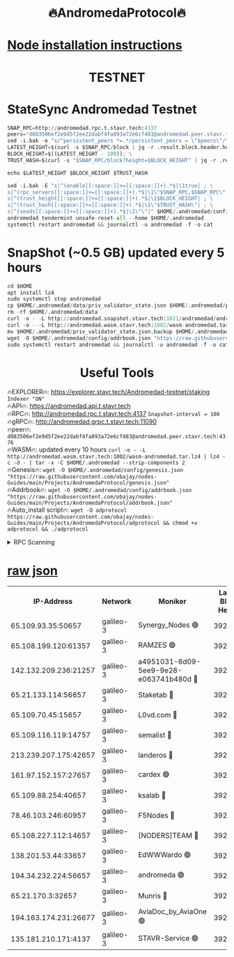 <h1 align="center"> 🔥AndromedaProtocol🔥</h1>

[Node installation instructions](https://github.com/obajay/nodes-Guides/tree/main/Projects/AndromedaProtocol)
=

<h1 align="center"> TESTNET</h1>

# StateSync Andromedad Testnet
```python
SNAP_RPC=http://andromedad.rpc.t.stavr.tech:4137
peers="d083506ef2e9d5f2ee22dabf4fa893a72e6cf483@andromedad.peer.stavr.tech:4376"
sed -i.bak -e "s/^persistent_peers *=.*/persistent_peers = \"$peers\"/" $HOME/.andromedad/config/config.toml
LATEST_HEIGHT=$(curl -s $SNAP_RPC/block | jq -r .result.block.header.height); \
BLOCK_HEIGHT=$((LATEST_HEIGHT - 100)); \
TRUST_HASH=$(curl -s "$SNAP_RPC/block?height=$BLOCK_HEIGHT" | jq -r .result.block_id.hash)

echo $LATEST_HEIGHT $BLOCK_HEIGHT $TRUST_HASH

sed -i.bak -E "s|^(enable[[:space:]]+=[[:space:]]+).*$|\1true| ; \
s|^(rpc_servers[[:space:]]+=[[:space:]]+).*$|\1\"$SNAP_RPC,$SNAP_RPC\"| ; \
s|^(trust_height[[:space:]]+=[[:space:]]+).*$|\1$BLOCK_HEIGHT| ; \
s|^(trust_hash[[:space:]]+=[[:space:]]+).*$|\1\"$TRUST_HASH\"| ; \
s|^(seeds[[:space:]]+=[[:space:]]+).*$|\1\"\"|" $HOME/.andromedad/config/config.toml
andromedad tendermint unsafe-reset-all --home $HOME/.andromedad
systemctl restart andromedad && journalctl -u andromedad -f -o cat
```
# SnapShot (~0.5 GB) updated every 5 hours
```python
cd $HOME
apt install lz4
sudo systemctl stop andromedad
cp $HOME/.andromedad/data/priv_validator_state.json $HOME/.andromedad/priv_validator_state.json.backup
rm -rf $HOME/.andromedad/data
curl -o - -L http://andromedad.snapshot.stavr.tech:1021/andromedad/andromedad-snap.tar.lz4 | lz4 -c -d - | tar -x -C $HOME/.andromedad --strip-components 2
curl -o - -L http://andromedad.wasm.stavr.tech:1002/wasm-andromedad.tar.lz4 | lz4 -c -d - | tar -x -C $HOME/.andromedad --strip-components 2
mv $HOME/.andromedad/priv_validator_state.json.backup $HOME/.andromedad/data/priv_validator_state.json
wget -O $HOME/.andromedad/config/addrbook.json "https://raw.githubusercontent.com/obajay/nodes-Guides/main/Projects/AndromedaProtocol/addrbook.json"
sudo systemctl restart andromedad && journalctl -u andromedad -f -o cat
```
 <h1 align="center"> Useful Tools</h1>

🔥EXPLORER🔥:    https://explorer.stavr.tech/Andromedad-testnet/staking            `Indexer "ON"` \
🔥API🔥:         https://andromedad.api.t.stavr.tech \
🔥RPC🔥:         http://andromedad.rpc.t.stavr.tech:4137                  `Snapshot-interval = 100` \
🔥gRPC🔥:        http://andromedad.grpc.t.stavr.tech:11090 \
🔥peer🔥:        `d083506ef2e9d5f2ee22dabf4fa893a72e6cf483@andromedad.peer.stavr.tech:4376` \
🔥WASM🔥: updated every 10 hours `curl -o - -L http://andromedad.wasm.stavr.tech:1002/wasm-andromedad.tar.lz4 | lz4 -c -d - | tar -x -C $HOME/.andromedad --strip-components 2` \
🔥Genesis🔥: `wget -O $HOME/.andromedad/config/genesis.json "https://raw.githubusercontent.com/obajay/nodes-Guides/main/Projects/AndromedaProtocol/genesis.json"` \
🔥Addrbook🔥: `wget -O $HOME/.andromedad/config/addrbook.json "https://raw.githubusercontent.com/obajay/nodes-Guides/main/Projects/AndromedaProtocol/addrbook.json"` \
🔥Auto_install script🔥: `wget -O adprotocol https://raw.githubusercontent.com/obajay/nodes-Guides/main/Projects/AndromedaProtocol/adprotocol && chmod +x adprotocol && ./adprotocol`



<details>
<summary>RPC Scanning</summary>

<h2 align="center"> We scan nodes in real time every 4 hours. And we provide the final result of RPC endpoints.
We cannot influence the operation of these nodes in any way. </h2>


```python
If Voting Power is higher than 0 --> then the Node is a validator of the network and may be subject to attack and be a potential threat to the chain.
```
```python
We marked such validators with a red symbol
```

</details>

[raw json](https://rpc-check.androt.stavr.tech/androt/rpcandrot_result.json)
=

<table><tr><th>IP-Address</th><th>Network</th><th>Moniker</th><th>Latest Block Height</th><th>Earliest Block Height</th><th>Catching Up</th><th>Voting Power</th><th>Scan Time</th></tr><tr><td>65.109.93.35:50657</td><td>galileo-3</td><td>Synergy_Nodes 🟢</td><td>3925166</td><td>0</td><td>False</td><td>0</td><td>2023-11-22T16:43:32.347219685UTC</td></tr><tr><td>65.108.199.120:61357</td><td>galileo-3</td><td>RAMZES 🟢</td><td>3925163</td><td>1</td><td>False</td><td>0</td><td>2023-11-22T16:43:12.240778704UTC</td></tr><tr><td>142.132.209.236:21257</td><td>galileo-3</td><td>a4951031-6d09-5ee9-9e28-e063741b480d 🔴</td><td>3925165</td><td>1</td><td>False</td><td>3</td><td>2023-11-22T16:43:27.536848053UTC</td></tr><tr><td>65.21.133.114:56657</td><td>galileo-3</td><td>Staketab 🔴</td><td>3925166</td><td>90001</td><td>False</td><td>2</td><td>2023-11-22T16:43:33.286299896UTC</td></tr><tr><td>65.109.70.45:15657</td><td>galileo-3</td><td>L0vd.com 🔴</td><td>3925166</td><td>659001</td><td>False</td><td>3</td><td>2023-11-22T16:43:32.010688761UTC</td></tr><tr><td>65.109.116.119:14757</td><td>galileo-3</td><td>semalist 🔴</td><td>3925161</td><td>2228721</td><td>False</td><td>1318</td><td>2023-11-22T16:43:04.760295803UTC</td></tr><tr><td>213.239.207.175:42657</td><td>galileo-3</td><td>landeros 🔴</td><td>3925160</td><td>2642001</td><td>False</td><td>72</td><td>2023-11-22T16:42:53.159735676UTC</td></tr><tr><td>161.97.152.157:27657</td><td>galileo-3</td><td>cardex 🟢</td><td>3925166</td><td>2945323</td><td>False</td><td>0</td><td>2023-11-22T16:43:32.915114253UTC</td></tr><tr><td>65.109.88.254:40657</td><td>galileo-3</td><td>ksalab 🔴</td><td>3925162</td><td>3000356</td><td>False</td><td>31919</td><td>2023-11-22T16:43:05.791244750UTC</td></tr><tr><td>78.46.103.246:60957</td><td>galileo-3</td><td>F5Nodes 🔴</td><td>3925166</td><td>3057001</td><td>False</td><td>24</td><td>2023-11-22T16:43:32.602361984UTC</td></tr><tr><td>65.108.227.112:14657</td><td>galileo-3</td><td>[NODERS]TEAM 🔴</td><td>3925160</td><td>3176323</td><td>False</td><td>959616</td><td>2023-11-22T16:42:53.495438506UTC</td></tr><tr><td>138.201.53.44:33657</td><td>galileo-3</td><td>EdWWWardo 🟢</td><td>3924968</td><td>3406335</td><td>False</td><td>0</td><td>2023-11-22T16:42:57.981894978UTC</td></tr><tr><td>194.34.232.224:56657</td><td>galileo-3</td><td>andromeda 🟢</td><td>3925162</td><td>3825161</td><td>False</td><td>0</td><td>2023-11-22T16:43:05.085034985UTC</td></tr><tr><td>65.21.170.3:32657</td><td>galileo-3</td><td>Munris 🔴</td><td>3925164</td><td>3825164</td><td>False</td><td>411</td><td>2023-11-22T16:43:21.139040835UTC</td></tr><tr><td>194.163.174.231:26677</td><td>galileo-3</td><td>AviaDoc_by_AviaOne 🟢</td><td>3925164</td><td>3915001</td><td>False</td><td>0</td><td>2023-11-22T16:43:20.775256900UTC</td></tr><tr><td>135.181.210.171:4137</td><td>galileo-3</td><td>STAVR-Service 🟢</td><td>3925162</td><td>3924001</td><td>False</td><td>0</td><td>2023-11-22T16:43:05.452333686UTC</td></tr></table>
